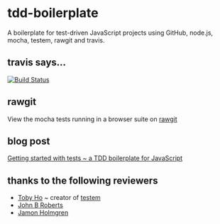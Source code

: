 # tdd-boilerplate

A boilerplate for test-driven JavaScript projects using GitHub, node.js, mocha, 
testem, rawgit and travis.

## travis says...

[![Build Status](https://travis-ci.org/dfkaye/tdd-boilerplate.png?branch=master)](https://travis-ci.org/dfkaye/tdd-boilerplate)

## rawgit

View the mocha tests running in a browser suite on 
[rawgit](https://rawgit.com/dfkaye/tdd-boilerplate/master/test/mocha/browser-suite.html)

## blog post

[Getting started with tests ~ a TDD boilerplate for JavaScript](http://dfkaye.github.io/2014/03/04/tdd-boilerplate/)

## thanks to the following reviewers

+ [Toby Ho](//github.com/airportyh) ~ creator of 
  [testem](https://github.com/airportyh/testem)
+ [John B Roberts](//github.com/roberjo)
+ [Jamon Holmgren](//github.com/jamonholmgren)
